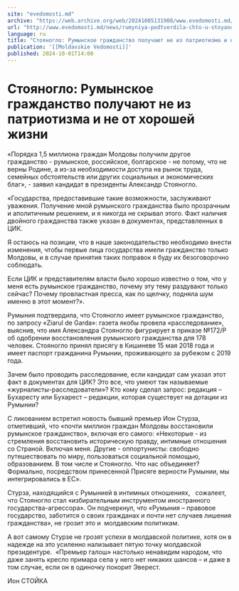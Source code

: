 ```yaml
---
site: "evedomosti.md"
archive: "https://web.archive.org/web/20241005131908/www.evedomosti.md/news/rumyniya-podtverdila-chto-u-stoyanoglo-est-rumynskoe-grazhda"
url: "http://www.evedomosti.md/news/rumyniya-podtverdila-chto-u-stoyanoglo-est-rumynskoe-grazhda"
language: ru
title: "Стояногло: Румынское гражданство получают не из патриотизма и не от хорошей жизни"
publication: '[[Moldavskie Vedomosti]]'
published: 2024-10-01T14:00
---
```


# Стояногло: Румынское гражданство получают не из патриотизма и не от хорошей жизни

«Порядка 1,5 миллиона граждан Молдовы получили другое гражданство - румынское, российское, болгарское - не потому, что не верны Родине, а из-за необходимости доступа на рынок труда, семейных обстоятельств или других социальных и экономических благ», - заявил кандидат в президенты Александр Стояногло.

«Государства, предоставившие такие возможности, заслуживают уважения. Получение мной румынского гражданства было прозрачным и аполитичным решением, и я никогда не скрывал этого. Факт наличия двойного гражданства также указан в документах, представленных в ЦИК.

Я остаюсь на позиции, что в наше законодательство необходимо внести изменения, чтобы первые лица государства имели гражданство только Молдовы, и в случае принятия таких поправок я буду их безоговорочно соблюдать.

Если ЦИК и представителям власти было хорошо известно о том, что у меня есть румынское гражданство, почему эту тему раздувают только сейчас? Почему провластная пресса, как по щелчку, подняла шум именно в этот момент?».

Румыния подтвердила, что Стояногло имеет румынское гражданство, по запросу «Ziarul de Garda»: газета якобы провела «расследование», выяснив, что имя Александра Стояногло фигурирует в приказе №172/P об одобрении восстановления румынского гражданства для 178 человек. Стояногло принял присягу в Кишиневе 15 мая 2018 года и имеет паспорт гражданина Румынии, проживающего за рубежом с 2019 года.

Зачем было проводить расследование, если кандидат сам указал этот факт в документах для ЦИК? Это все, что умеют так называемые «журналисты-расследователи»? Кто кому сделал запрос: редакция – Бухаресту или Бухарест – редакции, которая существует на дотации из Румынии?

С ликованием встретил новость бывший премьер Ион Стурза, отметивший, что «почти миллион граждан Молдовы восстановили румынское гражданство», включая его самого: «Некоторые - из стремления восстановить историческую правду, интимные отношения со Страной. Включая меня. Другие - оппортунисты: свободно путешествовать по миру, пользоваться социальной помощью, образованием. В том числе и Стояногло. Что нас объединяет? Формально, посредством принесенной Присяге верности Румынии, мы интегрировались в ЕС».

Стурза, находящийся с Румынией в интимных отношениях,   сожалеет, что Стояногло стал «избирательным инструментом иностранного государства-агрессора». Он подчеркнул, что «Румыния – правовое государство, заботится о своих гражданах и почти нет случаев лишения гражданства», не грозит это и  молдавским политикам.

А вот самому Стурзе не грозят успехи в молдавской политике, хотя он в надежде на это усиленно нализывает пятую точку молдавской президентуре.  «Премьер галош» настолько ненавидим народом, что даже занять кресло примара села у него нет никаких шансов – и даже в том случае, если он в одиночку покорит Эверест.

Ион СТОЙКА